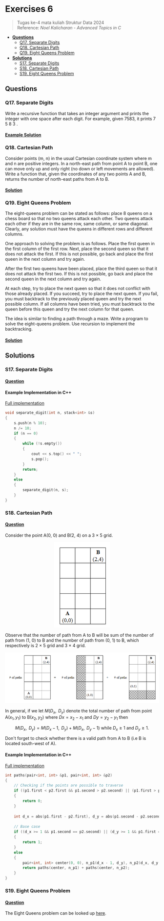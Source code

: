 # Exercises 6
> Tugas ke-4 mata kuliah Struktur Data 2024<br>
> Reference: _Noel Kalicharan - Advanced Topics in C_<br>
- [**Questions**](#qs)
    - [Q17. Separate Digits](#q17)
    - [Q18. Cartesian Path](#q18)
    - [Q19. Eight Queens Problem](#q19)
- [**Solutions**](#ss)
    - [S17. Separate Digits](#s17)
    - [S18. Cartesian Path](#s18)
    - [S19. Eight Queens Problem](#s19)

## Questions <a name="qs"></a>
### Q17. Separate Digits <a name="q17"></a>
Write a recursive function that takes an integer argument and prints the integer with one space after each digit. For example, given 7583, it prints 7 5 8 3 .

#### [Example Solution](#s17)

### Q18. Cartesian Path <a name="q18"></a>
Consider points (m, n) in the usual Cartesian coordinate system where m and n are positive integers. In a north-east path from point A to point B, one can move only up and only right (no down or left movements are allowed). Write a function that, given the coordinates of any two points A and B, returns the number of north-east paths from A to B.

#### [Solution](#s18)

### Q19. Eight Queens Problem <a name="q19"></a>
The eight-queens problem can be stated as follows: place 8 queens on a chess board so that no two queens attack each other. Two queens attack each other if they are in the same row, same column, or same diagonal. Clearly, any solution must have the queens in different rows and different columns.

One approach to solving the problem is as follows. Place the first queen in the first column of the first row. Next, place the second queen so that it does not attack the first. If this is not possible, go back and place the first queen in the next column and try again.

After the first two queens have been placed, place the third queen so that it does not attack the first two. If this is not possible, go back and place the second queen in the next column and try again.

At each step, try to place the next queen so that it does not conflict with those already placed. If you succeed, try to place the next queen. If you fail, you must backtrack to the previously placed queen and try the next possible column. If all columns have been tried, you must backtrack to the queen before this
queen and try the next column for that queen.

The idea is similar to finding a path through a maze. Write a program to solve the eight-queens problem. Use recursion to implement the backtracking.

#### [Solution](#s19)

## Solutions <a name="ss"></a>

### S17. Separate Digits <a name="s17"></a>
#### [Question](#q17)

#### Example Implementation in C++
[Full implementation](code/cpp/17.cpp)
```cpp
void separate_digit(int n, stack<int> &s)
{
    s.push(n % 10);
    n /= 10;
    if (n == 0)
    {
        while (!s.empty())
        {
            cout << s.top() << " ";
            s.pop();
        }
        return;
    }
    else
    {
        separate_digit(n, s);
    }
}
```

### S18. Cartesian Path <a name="s18"></a>
#### [Question](#q18)
Consider the point A(0, 0) and B(2, 4) on a 3 × 5 grid.
<p align="center">
    <img src="../../assets/e6-q18-1.png"/>
</p>

Observe that the number of path from A to B will be sum of the number of path from (1, 0) to B and the number of path from (0, 1) to B, which respectively is 2 × 5 grid and 3 × 4 grid.
<p align="center">
    <img src="../../assets/e6-q18-2.png"/>
</p>

In general, if we let $M(D_x, \text{ }D_y)$ denote the total number of path from point A($x_1, y_1$) to B($x_2, y_2$) where $Dx = x_2 - x_1$ and $Dy = y_2 - y_1$ then 

$$
M(D_x, \text{ }D_y) = M(D_x - 1, \text{ }D_y) + M(D_x, \text{ }D_y - 1) \text{ while } D_x ≥ 1 \text{ and } D_y ≥ 1.
$$

Don't forget to check whether there is a valid path from A to B (i.e B is located south-west of A).

#### Example Implementation in C++
[Full implementation](code/cpp/18.cpp)
```cpp
int paths(pair<int, int> &p1, pair<int, int> &p2)
{
    // Checking if the points are possible to traverse
    if ((p1.first < p2.first && p1.second > p2.second) || (p1.first > p2.first && p1.second < p2.second))
    {
        return 0;
    }

    int d_x = abs(p1.first - p2.first), d_y = abs(p1.second - p2.second);

    // Base case
    if ((d_x >= 1 && p1.second == p2.second) || (d_y >= 1 && p1.first == p2.first))
    {
        return 1;
    }
    else
    {
        pair<int, int> center(0, 0), n_p1(d_x - 1, d_y), n_p2(d_x, d_y - 1);
        return paths(center, n_p1) + paths(center, n_p2);
    }
}
```

### S19. Eight Queens Problem <a name="s19"></a>
#### [Question](#q19)
The Eight Queens problem can be looked up [here](https://www.geeksforgeeks.org/8-queen-problem/).
